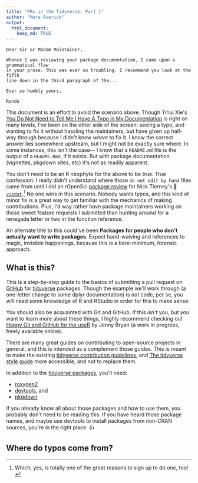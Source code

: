 ```yaml
---
title: "PRs in the Tidyverse: Part 1"
author: "Mara Averick"
output:
  html_document:
    keep_md: TRUE
---
```




```
Dear Sir or Madam Maintainer,

Whence I was reviewing your package documentation, I came upon a grammatical flaw
in your prose. This was ever so troubling. I recommend you look at the fifth 
line down in the third paragraph of the...

Ever so humbly yours,

Rando
```

This document is an effort to avoid the scenario above. Though Yihui Xie's 
[You Do Not Need to Tell Me I Have A Typo in My Documentation](https://yihui.name/en/2013/06/fix-typo-in-documentation/) is right
on many levels, I've been on the other side of the screen: seeing a typo, 
and wanting to fix it without hassling the maintainers, but have given up half-way
through because I didn't know _where_ to fix it. I know the correct answer lies
somewhere upstream, but I might not be exactly sure where. In some instances, 
this isn't the case— I know that a `README.md` file is the output of a 
`README.Rmd`, if it exists. But with package documentation (vignettes, 
pkgdown sites, etc) it's not as readily apparent.

You don't need to be an R neophyte for the above to be true. True confession: I 
really didn't understand where those `do not edit by hand` files came from until 
I did an rOpenSci [package review](https://ropensci.org/blog/2017/08/22/first-package-review/)
for Nick Tierney's 🌟 [`visdat`](http://visdat.njtierney.com/).[^1]
No one wins in this scenario. Nobody wants typos, and this kind of minor fix is 
a great way to get familiar with the mechanics of making contributions. Plus, 
I'd way rather have package maintainers working on those sweet feature requests 
I submitted than hunting around for a renegade letter or two in the function 
reference.

An alternate title to this could've been **Packages for people who don't actually 
want to write packages**. Expect hand-waiving and references to magic, invisible 
happenings, because this is a bare-minimum, forensic approach.

## What is this?

This is a step-by-step guide to the basics of submitting a pull request 
on [GitHub](https://github.com/tidyverse) for 
[tidyverse](https://www.tidyverse.org/) packages. Though the example we'll work 
through (a one-letter change to some dplyr documentation) is _not_ code, per se, 
you _will_ need some knowledge of R and RStudio in order for this to make sense.

You should also be acquainted with Git and GitHub. If this _isn't_ you, but you 
want to learn more about these things, I highly recommend checking out 
[Happy Git and GitHub for the useR](http://happygitwithr.com/) by Jenny Bryan
(a work in progress, freely available online).

There are many great guides on contributing to open-source projects in general,
and this is intended as a complement those guides. This is meant to make the 
existing [tidyverse contribution guidelines](https://www.tidyverse.org/contribute/),
and [The tidyverse style guide](http://style.tidyverse.org/) more accessible, 
and not to replace them. 

In addition to the [tidyverse packages](https://www.tidyverse.org/packages/), 
you'll need:  

 * [roxygen2](https://github.com/klutometis/roxygen)
 * [devtools](https://github.com/hadley/devtools), and
 * [pkgdown](https://hadley.github.io/pkgdown/index.html)

If you already know all about those packages and how to use them, you probably 
don't need to be reading this. If you have heard those package names, and maybe
use devtools to install packages from non-CRAN sources, you're in the right place.
👍

## Where do typos come from?



[^1]: Which, yes, is totally one of the great reasons to sign up to do one, too!
